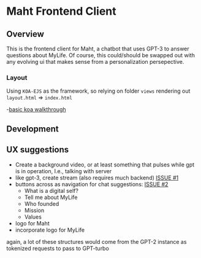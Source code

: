 # Maht Frontend Client

## Overview

This is the frontend client for Maht, a chatbot that uses GPT-3 to answer questions about MyLife. Of course, this could/should be swapped out with any evolving ui that makes sense from a personalization persepective.

### Layout

Using `KOA-EJS` as the framework, so relying on folder `views` rendering out `layout.html` => `index.html`

 -[basic koa walkthrough](https://www.youtube.com/watch?v=z84uTk5zmak&ab_channel=TraversyMedia)

## Development

## UX suggestions

- Create a background video, or at least something that pulses while gpt is in operation, I.e., talking with server
- like gpt-3, create stream (also requires much backend) [ISSUE #1](https://github.com/MyLife-Services/mylife-maht/issues/1)
- buttons across as navigation for chat suggestions:  [ISSUE #2](https://github.com/MyLife-Services/mylife-maht/issues/2)
  - What is a digital self?
  - Tell me about MyLife
  - Who founded
  - Mission
  - Values
- logo for Maht
- incorporate logo for MyLife

again, a lot of these structures would come from the GPT-2 instance as tokenized requests to pass to GPT-turbo